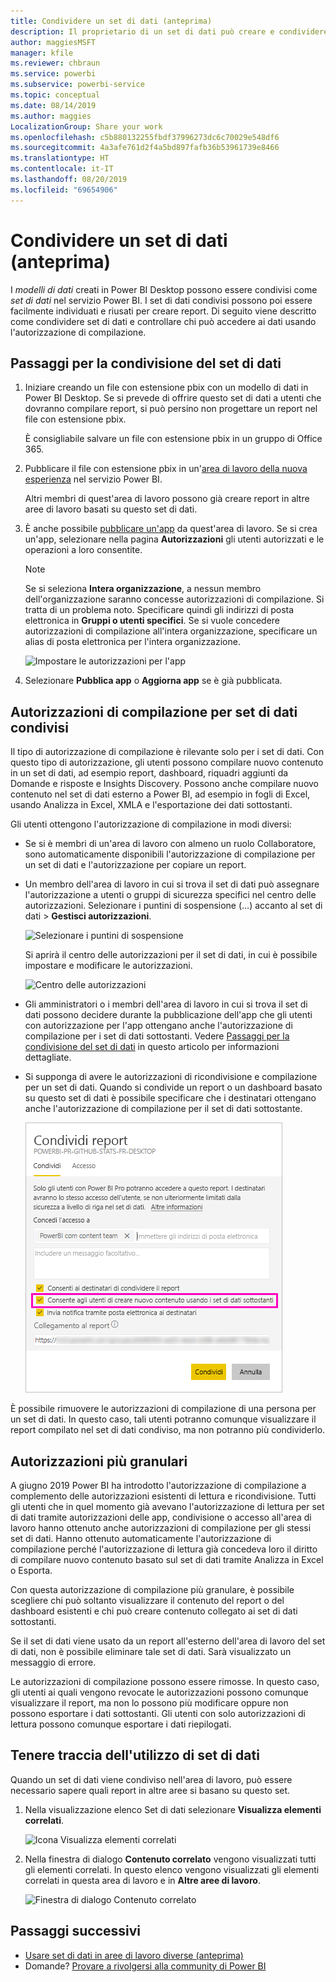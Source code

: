 ```yaml
---
title: Condividere un set di dati (anteprima)
description: Il proprietario di un set di dati può creare e condividere set di dati che possono poi essere usati da altri utenti. Di seguito viene descritto come controllare chi può accedere ai dati usando l'autorizzazione di compilazione.
author: maggiesMSFT
manager: kfile
ms.reviewer: chbraun
ms.service: powerbi
ms.subservice: powerbi-service
ms.topic: conceptual
ms.date: 08/14/2019
ms.author: maggies
LocalizationGroup: Share your work
ms.openlocfilehash: c5b880132255fbdf37996273dc6c70029e548df6
ms.sourcegitcommit: 4a3afe761d2f4a5bd897fafb36b53961739e8466
ms.translationtype: HT
ms.contentlocale: it-IT
ms.lasthandoff: 08/20/2019
ms.locfileid: "69654906"
---
```

# <a name="share-a-dataset-preview"></a>Condividere un set di dati (anteprima)

I *modelli di dati* creati in Power BI Desktop possono essere condivisi come *set di dati* nel servizio Power BI. I set di dati condivisi possono poi essere facilmente individuati e riusati per creare report. Di seguito viene descritto come condividere set di dati e controllare chi può accedere ai dati usando l'autorizzazione di compilazione.

## <a name="steps-to-sharing-your-dataset"></a>Passaggi per la condivisione del set di dati

1. Iniziare creando un file con estensione pbix con un modello di dati in Power BI Desktop. Se si prevede di offrire questo set di dati a utenti che dovranno compilare report, si può persino non progettare un report nel file con estensione pbix.

    È consigliabile salvare un file con estensione pbix in un gruppo di Office 365.

1. Pubblicare il file con estensione pbix in un'[area di lavoro della nuova esperienza](service-create-the-new-workspaces.md) nel servizio Power BI.
    
    Altri membri di quest'area di lavoro possono già creare report in altre aree di lavoro basati su questo set di dati.

1. È anche possibile [pubblicare un'app](service-create-distribute-apps.md) da quest'area di lavoro. Se si crea un'app, selezionare nella pagina **Autorizzazioni** gli utenti autorizzati e le operazioni a loro consentite.

    > [!NOTE]
    > Se si seleziona **Intera organizzazione**, a nessun membro dell'organizzazione saranno concesse autorizzazioni di compilazione. Si tratta di un problema noto. Specificare quindi gli indirizzi di posta elettronica in **Gruppi o utenti specifici**.  Se si vuole concedere autorizzazioni di compilazione all'intera organizzazione, specificare un alias di posta elettronica per l'intera organizzazione.

    ![Impostare le autorizzazioni per l'app](media/service-datasets-build-permissions/power-bi-dataset-app-permissions.png)

1. Selezionare **Pubblica app** o **Aggiorna app** se è già pubblicata.

## <a name="build-permissions-for-shared-datasets"></a>Autorizzazioni di compilazione per set di dati condivisi

Il tipo di autorizzazione di compilazione è rilevante solo per i set di dati. Con questo tipo di autorizzazione, gli utenti possono compilare nuovo contenuto in un set di dati, ad esempio report, dashboard, riquadri aggiunti da Domande e risposte e Insights Discovery. Possono anche compilare nuovo contenuto nel set di dati esterno a Power BI, ad esempio in fogli di Excel, usando Analizza in Excel, XMLA e l'esportazione dei dati sottostanti.

Gli utenti ottengono l'autorizzazione di compilazione in modi diversi:

- Se si è membri di un'area di lavoro con almeno un ruolo Collaboratore, sono automaticamente disponibili l'autorizzazione di compilazione per un set di dati e l'autorizzazione per copiare un report.
 
- Un membro dell'area di lavoro in cui si trova il set di dati può assegnare l'autorizzazione a utenti o gruppi di sicurezza specifici nel centro delle autorizzazioni. Selezionare i puntini di sospensione (…) accanto al set di dati > **Gestisci autorizzazioni**.

    ![Selezionare i puntini di sospensione](media/service-datasets-build-permissions/power-bi-dataset-manage-permissions.png)

    Si aprirà il centro delle autorizzazioni per il set di dati, in cui è possibile impostare e modificare le autorizzazioni.

    ![Centro delle autorizzazioni](media/service-datasets-build-permissions/power-bi-dataset-permissions.png)

- Gli amministratori o i membri dell'area di lavoro in cui si trova il set di dati possono decidere durante la pubblicazione dell'app che gli utenti con autorizzazione per l'app ottengano anche l'autorizzazione di compilazione per i set di dati sottostanti. Vedere [Passaggi per la condivisione del set di dati](#steps-to-sharing-your-dataset) in questo articolo per informazioni dettagliate.

- Si supponga di avere le autorizzazioni di ricondivisione e compilazione per un set di dati. Quando si condivide un report o un dashboard basato su questo set di dati è possibile specificare che i destinatari ottengano anche l'autorizzazione di compilazione per il set di dati sottostante.

    ![Autorizzazioni di compilazione](media/service-datasets-build-permissions/power-bi-share-report-allow-users.png)

È possibile rimuovere le autorizzazioni di compilazione di una persona per un set di dati. In questo caso, tali utenti potranno comunque visualizzare il report compilato nel set di dati condiviso, ma non potranno più condividerlo.

## <a name="more-granular-permissions"></a>Autorizzazioni più granulari

A giugno 2019 Power BI ha introdotto l'autorizzazione di compilazione a complemento delle autorizzazioni esistenti di lettura e ricondivisione. Tutti gli utenti che in quel momento già avevano l'autorizzazione di lettura per set di dati tramite autorizzazioni delle app, condivisione o accesso all'area di lavoro hanno ottenuto anche autorizzazioni di compilazione per gli stessi set di dati. Hanno ottenuto automaticamente l'autorizzazione di compilazione perché l'autorizzazione di lettura già concedeva loro il diritto di compilare nuovo contenuto basato sul set di dati tramite Analizza in Excel o Esporta.

Con questa autorizzazione di compilazione più granulare, è possibile scegliere chi può soltanto visualizzare il contenuto del report o del dashboard esistenti e chi può creare contenuto collegato ai set di dati sottostanti.

Se il set di dati viene usato da un report all'esterno dell'area di lavoro del set di dati, non è possibile eliminare tale set di dati. Sarà visualizzato un messaggio di errore.

Le autorizzazioni di compilazione possono essere rimosse. In questo caso, gli utenti ai quali vengono revocate le autorizzazioni possono comunque visualizzare il report, ma non lo possono più modificare oppure non possono esportare i dati sottostanti. Gli utenti con solo autorizzazioni di lettura possono comunque esportare i dati riepilogati. 

## <a name="track-your-dataset-usage"></a>Tenere traccia dell'utilizzo di set di dati

Quando un set di dati viene condiviso nell'area di lavoro, può essere necessario sapere quali report in altre aree si basano su questo set.

1. Nella visualizzazione elenco Set di dati selezionare **Visualizza elementi correlati**.

    ![Icona Visualizza elementi correlati](media/service-datasets-build-permissions/power-bi-dataset-view-related-to-dataset.png)

1. Nella finestra di dialogo **Contenuto correlato** vengono visualizzati tutti gli elementi correlati. In questo elenco vengono visualizzati gli elementi correlati in questa area di lavoro e in **Altre aree di lavoro**.
 
    ![Finestra di dialogo Contenuto correlato](media/service-datasets-build-permissions/power-bi-dataset-related-workspaces.png)

## <a name="next-steps"></a>Passaggi successivi

- [Usare set di dati in aree di lavoro diverse (anteprima)](service-datasets-across-workspaces.md)
- Domande? [Provare a rivolgersi alla community di Power BI](http://community.powerbi.com/)
